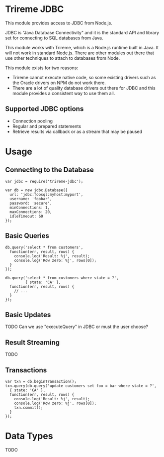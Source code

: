 # Trireme JDBC

This module provides access to JDBC from Node.js.

JDBC is "Java Database Connectivity" and it is the standard API and library set
for connecting to SQL databases from Java.

This module works with Trireme, which is a Node.js runtime built in Java.
It will not work in standard Node.js. There are other modules out there
that use other techniques to attach to databases from Node.

This module exists for two reasons:

* Trireme cannot execute native code, so some existing drivers such as the
Oracle drivers on NPM do not work there.
* There are a lot of quality database drivers out there for JDBC and this
module provides a consistent way to use them all.

## Supported JDBC options

* Connection pooling
* Regular and prepared statements
* Retrieve results via callback or as a stream that may be paused

# Usage

## Connecting to the Database

    var jdbc = require('trireme-jdbc');

    var db = new jdbc.Database({
      url: 'jdbc:foosql:myhost:myport',
      username: 'foobar',
      password: 'secure',
      minConnections: 1,
      maxConnections: 20,
      idleTimeout: 60
    });

## Basic Queries

    db.query('select * from customers',
      function(err, result, rows) {
        console.log('Result: %j', result);
        console.log('Row zero: %j', rows[0]);
      }
    });

    db.query('select * from customers where state = ?',
             { state: 'CA' },
      function(err, result, rows) {
        // ...
      }
    });

## Basic Updates

TODO Can we use "executeQuery" in JDBC or must the user choose?

## Result Streaming

TODO

## Transactions

    var txn = db.beginTransaction();
    txn.query(db.query('update customers set foo = bar where state = ?',
      { state: 'CA' },
      function(err, result, rows) {
        console.log('Result: %j', result);
        console.log('Row zero: %j', rows[0]);
        txn.commit();
      }
    });

# Data Types

TODO
